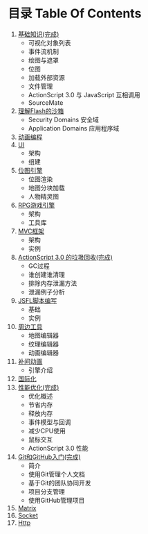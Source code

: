 # 目录 Table Of Contents

1. [基础知识(完成)](01.md)
	- 可视化对象列表
	- 事件流机制
	- 绘图与遮罩
	- 位图
	- 加载外部资源
	- 文件管理
	- ActionScript 3.0 与 JavaScript 互相调用
	- SourceMate
2. [理解Flash的沙箱](02.md)
	- Security Domains 安全域
	- Application Domains 应用程序域
3. [动画编程](03.md)
4. [UI](04.md)
	- 架构
	- 组建
5. [位图引擎](05.md)
	- 位图渲染
	- 地图分块加载
	- 人物精灵图
6. [RPG游戏引擎](06.md)
	- 架构
	- 工具库
7. [MVC框架](07.md)
	- 架构
	- 实例
8. [ActionScript 3.0 的垃圾回收(完成)](08.md)
	- GC过程
	- 谁创建谁清理
	- 排除内存泄漏方法
	- 泄漏例子分析
9. [JSFL脚本编写](09.md)
	- 基础
	- 实例
10. [周边工具](10.md)
	- 地图编辑器
	- 纹理编辑器
	- 动画编辑器
11. [补间动画](11.md)
	- 引擎介绍
12. [国际化](12.md)
13. [性能优化(完成)](13.md)
	- 优化概述
	- 节省内存
	- 释放内存
	- 事件模型与回调
	- 减少CPU使用
	- 鼠标交互
	- ActionScript 3.0 性能
14. [Git和GitHub入门(完成)](14.md)
	- 简介
	- 使用Git管理个人文档
	- 基于Git的团队协同开发
	- 项目分支管理
	- 使用GitHub管理项目
15. [Matrix](15.md)
16. [Socket](16.md)
17. [Http](17.md)